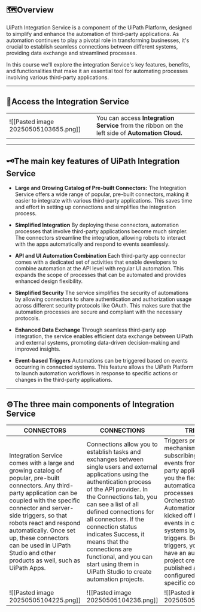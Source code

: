 ## 🗺️Overview

UiPath Integration Service is a component of the UiPath Platform, designed to simplify and enhance the automation of third-party applications. As automation continues to play a pivotal role in transforming businesses, it's crucial to establish seamless connections between different systems, providing data exchange and streamlined processes.

In this course we'll explore the integration Service's key features, benefits, and functionalities that make it an essential tool for automating processes involving various third-party applications.

---
## 🚪Access the Integration Service

|                                      |                                                                                                  |
| ------------------------------------ | ------------------------------------------------------------------------------------------------ |
| ![[Pasted image 20250505103655.png]] | You can access **Integration Service** from the ribbon on the left side of **Automation Cloud.** |

---

## 🗝️The main key features of UiPath Integration Service

- **Large and Growing Catalog of Pre-built Connectors:**
	The Integration Service offers a wide range of popular, pre-built connectors, making it easier to integrate with various third-party applications. This saves time and effort in setting up connections and simplifies the integration process. 
	
- **Simplified Integration**
	By deploying these connectors, automation processes that involve third-party applications become much simpler. The connectors streamline the integration, allowing robots to interact with the apps automatically and respond to events seamlessly. 
	
- **API and UI Automation Combination**
	Each third-party app connector comes with a dedicated set of activities that enable developers to combine automation at the API level with regular UI automation. This expands the scope of processes that can be automated and provides enhanced design flexibility. 
	
- **Simplified Security**
	The service simplifies the security of automations by allowing connectors to share authentication and authorization usage across different security protocols like OAuth. This makes sure that the automation processes are secure and compliant with the necessary protocols. 
	
- **Enhanced Data Exchange**
	Through seamless third-party app integration, the service enables efficient data exchange between UiPath and external systems, promoting data-driven decision-making and improved insights.
	
- **Event-based Triggers**
	Automations can be triggered based on events occurring in connected systems. This feature allows the UiPath Platform to launch automation workflows in response to specific actions or changes in the third-party applications.

---

## ⚙️The three main components of Integration Service

| CONNECTORS                                                                                                                                                                                                                                                                                                                                                | CONNECTIONS                                                                                                                                                                                                                                                                                                                                                                                                                  | TRIGGERS                                                                                                                                                                                                                                                                                                                                                                                                   |
| --------------------------------------------------------------------------------------------------------------------------------------------------------------------------------------------------------------------------------------------------------------------------------------------------------------------------------------------------------- | ---------------------------------------------------------------------------------------------------------------------------------------------------------------------------------------------------------------------------------------------------------------------------------------------------------------------------------------------------------------------------------------------------------------------------- | ---------------------------------------------------------------------------------------------------------------------------------------------------------------------------------------------------------------------------------------------------------------------------------------------------------------------------------------------------------------------------------------------------------- |
| Integration Service comes with a large and growing catalog of popular, pre-built connectors. Any third-party application can be coupled with the specific connector and server-side triggers, so that robots react and respond automatically. Once set up, these connectors can be used in UiPath Studio and other products as well, such as UiPath Apps. | Connections allow you to establish tasks and exchanges between single users and external applications using the authentication process of the API provider. In the Connections tab, you can see a list of all defined connections for all connectors. If the connection status indicates Success, it means that the connections are functional, and you can start using them in UiPath Studio to create automation projects. | Triggers provide a mechanism for subscribing to specific events from the third-party applications, giving you the flexibility to automatically start processes in Orchestrator. Automations can be kicked off based on events in connected systems by using triggers. Before using triggers, you need to have an automation project created, published and a trigger configured for that specific context. |
| ![[Pasted image 20250505104225.png]]                                                                                                                                                                                                                                                                                                                      | ![[Pasted image 20250505104236.png]]                                                                                                                                                                                                                                                                                                                                                                                         | ![[Pasted image 20250505104320.png]]                                                                                                                                                                                                                                                                                                                                                                       |
